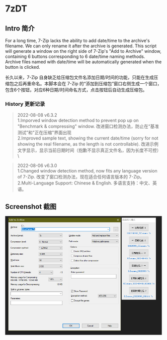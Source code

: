 # 7zDT
## Intro 简介
For a long time, 7-Zip lacks the ability to add date/time to the archive's filename. We can only rename it after the archive is generated. This script will generate a window on the right side of 7-Zip's "Add to Archive" window, containing 6 buttons corresponding to 6 date/time naming methods. Archive files named with date/time will be automatically generated when the button is clicked.

长久以来，7-Zip 自身缺乏给压缩包文件名添加日期/时间的功能，只能在生成压缩包之后再重命名。本脚本会在 7-Zip 的“添加到压缩包”窗口右侧生成一个窗口，包含6个按钮，对应6种日期/时间命名方式，点击按钮后自动生成压缩包。

### History 更新记录
>2022-08-08 v6.3.2\
1.Imporved window detection method to prevent pop up on "Benchmark & compressing" window. 改进窗口检测办法，防止在“基准测试”和"正在压缩"界面出现\
2.Improved sample text, showing the current date/time (sorry for not showing the real filename, as the length is not controllable). 改进示例文字显示，显示当前日期时间（抱歉不显示真正文件名，因为长度不可控）\

>2022-08-06 v6.3.0\
1.Changed window detection method, now fits any language version of 7-Zip. 改变了窗口检测办法，现在适合任何语言版本的 7-Zip。\
2.Multi-Language Support: Chinese & English. 多语言支持：中文、英语。

## Screenshot 截图
![image](https://github.com/fffb/7zDT/blob/main/screenshot.png)
